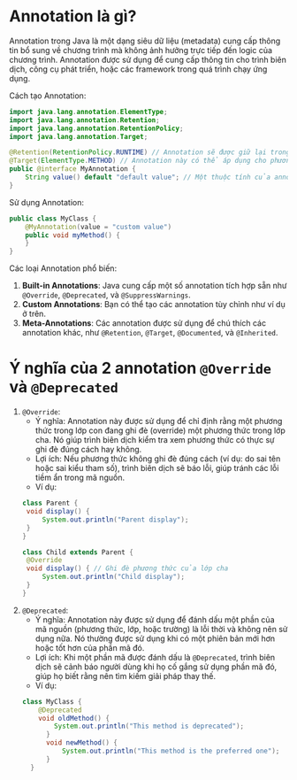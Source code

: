 # Annotation là gì?

Annotation trong Java là một dạng siêu dữ liệu (metadata) cung cấp thông tin bổ sung về chương trình mà không ảnh hưởng
trực tiếp đến logic của chương trình. Annotation được sử dụng để cung cấp thông tin cho trình biên dịch, công cụ phát
triển, hoặc các framework trong quá trình chạy ứng dụng.

Cách tạo Annotation:

```java
import java.lang.annotation.ElementType;
import java.lang.annotation.Retention;
import java.lang.annotation.RetentionPolicy;
import java.lang.annotation.Target;

@Retention(RetentionPolicy.RUNTIME) // Annotation sẽ được giữ lại trong thời gian chạy
@Target(ElementType.METHOD) // Annotation này có thể áp dụng cho phương thức
public @interface MyAnnotation {
    String value() default "default value"; // Một thuộc tính của annotation với giá trị mặc định
}
```

Sử dụng Annotation:

```java
public class MyClass {
    @MyAnnotation(value = "custom value")
    public void myMethod() {
    }
}
```

Các loại Annotation phổ biến:

1. **Built-in Annotations**: Java cung cấp một số annotation tích hợp sẵn như `@Override`, `@Deprecated`, và
   `@SuppressWarnings`.
2. **Custom Annotations**: Bạn có thể tạo các annotation tùy chỉnh như ví dụ ở trên.
3. **Meta-Annotations**: Các annotation được sử dụng để chú thích các annotation khác, như `@Retention`, `@Target`,
   `@Documented`, và `@Inherited`.

# Ý nghĩa của 2 annotation `@Override` và `@Deprecated`

1. `@Override`:
    - Ý nghĩa: Annotation này được sử dụng để chỉ định rằng một phương thức trong lớp con đang ghi đè (override) một
    phương thức trong lớp cha. Nó giúp trình biên dịch kiểm tra xem phương thức có thực sự ghi đè đúng cách hay không.
    - Lợi ích: Nếu phương thức không ghi đè đúng cách (ví dụ: do sai tên hoặc sai kiểu tham số), trình biên dịch sẽ báo
    lỗi, giúp tránh các lỗi tiềm ẩn trong mã nguồn.
    - Ví dụ:
    ```java
    class Parent {
     void display() {
         System.out.println("Parent display");
     }
    }
    
    class Child extends Parent {
     @Override
     void display() { // Ghi đè phương thức của lớp cha
         System.out.println("Child display");
     }
    }
    ```
2. `@Deprecated`:
    - Ý nghĩa: Annotation này được sử dụng để đánh dấu một phần của mã nguồn (phương thức, lớp, hoặc trường) là lỗi
      thời và không nên sử dụng nữa. Nó thường được sử dụng khi có một phiên bản mới hơn hoặc tốt hơn của phần mã
      đó.
    - Lợi ích: Khi một phần mã được đánh dấu là `@Deprecated`, trình biên dịch sẽ cảnh báo người dùng khi họ cố gắng
      sử dụng phần mã đó, giúp họ biết rằng nên tìm kiếm giải pháp thay thế.
    - Ví dụ:
   ```java
   class MyClass {
       @Deprecated
       void oldMethod() {
           System.out.println("This method is deprecated"); 
         }
         void newMethod() {
             System.out.println("This method is the preferred one");
         }
     }
     ```